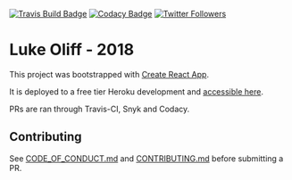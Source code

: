 [![Travis Build Badge](https://api.travis-ci.com/lukeoliff/homepage.svg?branch=master)](https://travis-ci.com/lukeoliff/homepage/) 
[![Codacy Badge](https://api.codacy.com/project/badge/Grade/bada962ec4834c07b2e93444a9f49d72)](https://www.codacy.com/app/lukeoliff/homepage?utm_source=github.com&amp;utm_medium=referral&amp;utm_content=lukeoliff/homepage&amp;utm_campaign=Badge_Grade)
[![Twitter Followers](https://img.shields.io/twitter/follow/mroliff.svg?style=social&label=Follow)](https://twitter.com/mroliff)

# Luke Oliff - 2018

This project was bootstrapped with [Create React App](https://github.com/facebookincubator/create-react-app).

It is deployed to a free tier Heroku development and [accessible here](http://lukeoliff.com).

PRs are ran through Travis-CI, Snyk and Codacy.

## Contributing

See [CODE_OF_CONDUCT.md](.github/CODE_OF_CONDUCT.md) and [CONTRIBUTING.md](.github/CONTRIBUTING.md) before submitting a PR.
